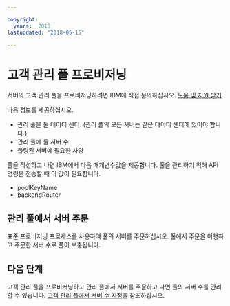 ```yaml
---

copyright:
  years:  2018
lastupdated: "2018-05-15"

---
```



# 고객 관리 풀 프로비저닝

서버의 고객 관리 풀을 프로비저닝하려면 IBM에 직접 문의하십시오. [도움 및 지원 받기](../bare-metal/get-help-and-support.html).

다음 정보를 제공하십시오.
* 관리 풀을 둘 데이터 센터. (관리 풀의 모든 서버는 같은 데이터 센터에 있어야 합니다.)
* 관리 풀에 둘 서버 수
* 풀링된 서버에 필요한 사양

풀을 작성하고 나면 IBM에서 다음 매개변수값을 제공합니다. 풀을 관리하기 위해 API 명령을 전송할 때 이 값이 필요합니다.
* poolKeyName
* backendRouter

## 관리 풀에서 서버 주문
표준 프로비저닝 프로세스를 사용하여 풀의 서버를 주문하십시오. 풀에서 주문을 이행하고 주문한 서버 수로 풀이 보충됩니다.

## 다음 단계

고객 관리 풀을 프로비저닝하고 관리 풀에서 서버를 주문하고 나면 풀의 서버 수를 관리할 수 있습니다. [고객 관리 풀에서 서버 수 지정](../bare-metal/managedPool_managing.html)을 참조하십시오.

